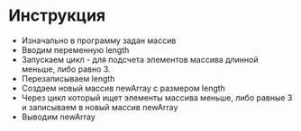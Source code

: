 # Инструкция

* Изначально в программу задан массив
* Вводим переменную length
* Запускаем цикл - для подсчета элементов массива длинной меньше, либо равно 3.
* Перезаписываем length
* Создаем новый массив newArray c размером length
* Через цикл который ищет элементы массива меньше, либо равные 3 и записываем в новый массив newArray
* Выводим newArray
